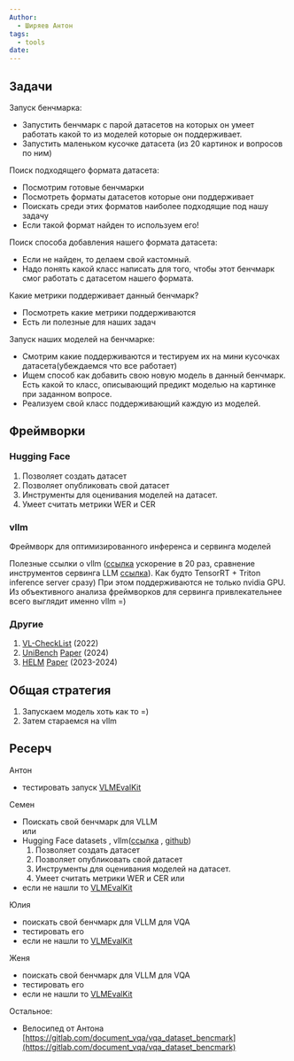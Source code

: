 ```yaml
---
Author:
  - Ширяев Антон
tags:
  - tools
date:
---
```


## Задачи

Запуск бенчмарка:
- Запустить бенчмарк с парой датасетов на которых он умеет работать какой то из моделей которые он поддерживает.    
- Запустить маленьком кусочке датасета (из 20 картинок и вопросов по ним)    

Поиск подходящего формата датасета:
- Посмотрим готовые бенчмарки    
- Посмотреть форматы датасетов которые они поддерживает    
- Поискать среди этих форматов наиболее подходящие под нашу задачу    
- Если такой формат найден то используем его!    

Поиск способа добавления нашего формата датасета:
- Если не найден, то делаем свой кастомный.    
- Надо понять какой класс написать для того, чтобы этот бенчмарк смог работать с датасетом нашего формата.    

Какие метрики поддерживает данный бенчмарк?
- Посмотреть какие метрики поддерживаются    
- Есть ли полезные для наших задач    

Запуск наших моделей на бенчмарке:
- Смотрим какие поддерживаются и тестируем их на мини кусочках датасета(убеждаемся что все работает)    
- Ищем способ как добавить свою новую модель в данный бенчмарк. Есть какой то класс, описывающий предикт моделью на картинке при заданном вопросе. 
- Реализуем свой класс поддерживающий каждую из моделей.    

## Фреймворки
### Hugging Face    

1. Позволяет создать датасет	    
2. Позволяет опубликовать свой датасет	    
3. Инструменты для оценивания моделей на датасет.	    
4. Умеет считать метрики WER и CER

### vllm

Фреймворк для оптимизированного инференса и сервинга моделей    

Полезные ссылки о vllm ([ссылка](https://habr.com/ru/companies/mts_ai/articles/791594/) ускорение в 20 раз, сравнение инструментов сервинга LLM [ссылка](https://vc.ru/ai/1247008-sravnenie-proizvoditelnosti-servinga-llama-3-na-vllm-lmdeploy-mlc-llm-tensorrt-llm-i-tgi?ysclid=m3fjcweeog473826955)).
Как будто TensorRT + Triton inference server сразу) При этом поддерживаются не только nvidia GPU.
Из объективного анализа фреймворков для сервинга привлекательнее всего выглядит именно vllm =)

### Другие

1. [VL-CheckList](https://github.com/om-ai-lab/VL-CheckList) (2022)	
2. [UniBench](https://github.com/facebookresearch/unibench) [Paper](https://arxiv.org/abs/2408.04810) (2024)	
3. [HELM](https://github.com/stanford-crfm/helm) [Paper](https://arxiv.org/abs/2410.07112) (2023-2024)


## Общая стратегия

1. Запускаем модель хоть как то =)    
2. Затем стараемся на vllm

## Ресерч

Антон
- тестировать запуск [VLMEvalKit](https://github.com/open-compass/VLMEvalKit)   

Семен
- Поискать свой бенчмарк для VLLM  
или
- Hugging Face datasets , vllm([ссылка](https://docs.vllm.ai/en/latest/) , [github](https://github.com/vllm-project/vllm))  
	1. Позволяет создать датасет	    
	2. Позволяет опубликовать свой датасет	    
	3. Инструменты для оценивания моделей на датасет.	    
	4. Умеет считать метрики WER и CER
или
- если не нашли то [VLMEvalKit](https://github.com/open-compass/VLMEvalKit)    

Юлия
- поискать свой бенчмарк для VLLM для VQA	
- тестировать его    
- если не нашли то [VLMEvalKit](https://github.com/open-compass/VLMEvalKit)    

Женя
- поискать свой бенчмарк для VLLM для VQA    
- тестировать его    
- если не нашли то [VLMEvalKit](https://github.com/open-compass/VLMEvalKit)    

  

Остальное:
- Велосипед от Антона 
[https://gitlab.com/document_vqa/vqa_dataset_bencmark](https://gitlab.com/document_vqa/vqa_dataset_bencmark)
